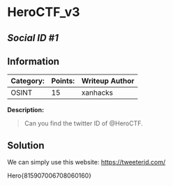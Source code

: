 # __HeroCTF_v3__ 
## _Social ID #1_

## Information

**Category:** | **Points:** | **Writeup Author**
--- | --- | ---
OSINT | 15 | xanhacks

**Description:** 

> Can you find the twitter ID of @HeroCTF.

## Solution
We can simply use this website: https://tweeterid.com/


Hero{815907006708060160}
